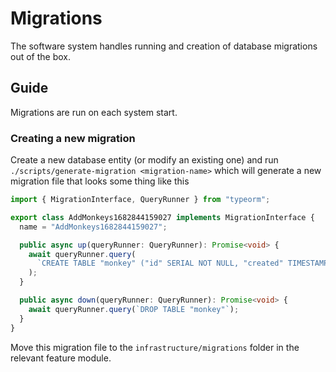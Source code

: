 # Migrations

The software system handles running and creation of database migrations out of
the box.

## Guide

Migrations are run on each system start.

### Creating a new migration

Create a new database entity (or modify an existing one) and run
`./scripts/generate-migration <migration-name>` which will generate a new
migration file that looks some thing like this

```ts
import { MigrationInterface, QueryRunner } from "typeorm";

export class AddMonkeys1682844159027 implements MigrationInterface {
  name = "AddMonkeys1682844159027";

  public async up(queryRunner: QueryRunner): Promise<void> {
    await queryRunner.query(
      `CREATE TABLE "monkey" ("id" SERIAL NOT NULL, "created" TIMESTAMP NOT NULL DEFAULT now(),  "bananas" integer )`
    );
  }

  public async down(queryRunner: QueryRunner): Promise<void> {
    await queryRunner.query(`DROP TABLE "monkey"`);
  }
}
```

Move this migration file to the `infrastructure/migrations` folder in the relevant feature module.
